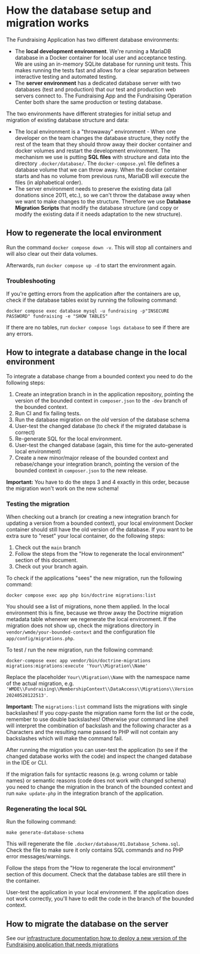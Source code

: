 # How the database setup and migration works

The Fundraising Application has two different database environments:

- The **local development environment**. We're running a MariaDB database in a Docker container for local user and acceptance testing. We are using an in-memory SQLite database for running unit tests. This makes running the tests fast and allows for a clear separation between interactive testing and automated testing. 
- The **server environment** has a dedicated database server with two databases (test and production) that our test and production web servers connect to. The Fundraising App and the Fundraising Operation Center both share the same production or testing database.

The two environments have different strategies for initial setup and migration of existing database structure and data:

- The local environment is a "throwaway" environment - When one developer on the team changes the database structure, they notify the rest of the team that they should throw away their docker container and docker volumes and restart the development environment. The mechanism we use is putting **SQL files** with structure and data into the directory `.docker/database/`. The `docker-compose.yml` file defines a database volume that we can throw away. When the docker container starts and has no volume from previous runs, MariaDB will execute the files (in alphabetical order).
- The server environment needs to preserve the existing data (all donations since 2011, etc.), so we can't throw the database away when we want to make changes to the structure. Therefore we use **Database Migration Scripts** that modify the database structure (and copy or modify the existing data if it needs adaptation to the new structure).


## How to regenerate the local environment

Run the command `docker compose down -v`. This will stop all containers and will also clear out their data volumes. 

Afterwards, run `docker compose up -d` to start the environment again.

### Troubleshooting

If you're getting errors from the application after the containers are up, check if the database tables exist by running the following command:

```shell
docker compose exec database mysql -u fundraising -p"INSECURE PASSWORD" fundraising -e "SHOW TABLES"
```

If there are no tables, run `docker compose logs database` to see if there are any errors.


## How to integrate a database change in the local environment

To integrate a database change from a bounded context you need to do the following steps:

1. Create an integration branch in in the application repository, pointing the version of the bounded context in `composer.json` to the `-dev` branch of the bounded context.
2. Run CI and fix failing tests.
3. Run the database migration on the *old* version of the database schema
4. User-test the changed database (to check if the migrated database is correct)
5. Re-generate SQL for the local environment.
4. User-test the changed database (again, this time for the auto-generated local environment)
6. Create a new minor/major release of the bounded context and rebase/change your integration branch, pointing the version of the bounded context in `composer.json` to the new release.

**Important:** You have to do the steps 3 and 4 exactly in this order, because the migration won't work on the new schema!

### Testing the migration

When checking out a branch (or creating a new integration branch for updating a version from a bounded context), your local environment Docker container should still have the old version of the database. If you want to be extra sure to "reset" your local container, do the following steps:

1. Check out the `main` branch
2. Follow the steps from the "How to regenerate the local environment" section of this document.
3. Check out your branch again.

To check if the applications "sees" the new migration, run the following command:

```shell
docker compose exec app php bin/doctrine migrations:list
```

You should see a list of migrations, none them applied. In the local environment this is fine, because we throw away the Doctrine migration metadata table whenever we regenerate the local environment. If the migration does not show up, check the migrations directory in `vendor/wmde/your-bounded-context` and the configuration file `app/config/migrations.php`.

To test / run the new migration, run the following command:

```shell
docker-compose exec app vendor/bin/doctrine-migrations migrations:migrations:execute 'Your\\Migration\\Name'
```

Replace the placeholder `Your\\Migration\\Name` with the namespace name of the actual migration, e.g. `'WMDE\\Fundraising\\MembershipContext\\DataAccess\\Migrations\\Version20240528122513'`. 

**Important:** The `migrations:list` command lists the migrations with single backslashes! If you copy-paste the migration name form the list or the code, remember to use double backslashes! Otherwise your command line shell will interpret the combination of backslash and the following character as a Characters and the resulting name passed to PHP will not contain any backslashes which will make the command fail.

After running the migration you can user-test the application (to see if the changed database works with the code) and inspect the changed database in the IDE or CLI.

If the migration fails for syntactic reasons (e.g. wrong column or table names) or semantic reasons (code does not work with changed schema) you need to change the migration in the branch of the bounded context and run `make update-php` in the integration branch of the application.

### Regenerating the local SQL

Run the following command:

```shell
make generate-database-schema
```

This will regenerate the file `.docker/database/01.Database_Schema.sql`. Check the file to make sure it only contains SQL commands and no PHP error messages/warnings.

Follow the steps from the "How to regenerate the local environment" section of this document. Check that the database tables are still there in the container.

User-test the application in your local environment. If  the application does not work correctly, you'll have to edit the code in the branch of the bounded context.

## How to migrate the database on the server

See our [infrastructure documentation how to deploy a new version of the Fundraising application that needs migrations](https://github.com/wmde/fundraising-infrastructure/blob/main/docs/deployment/Fundraising_Application.md#deploying-a-release-that-needs-database-changes)

